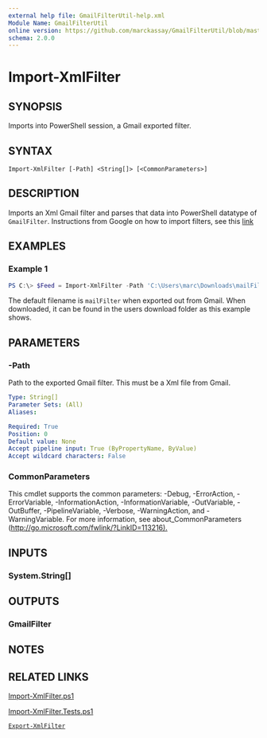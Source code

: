 ```yaml
---
external help file: GmailFilterUtil-help.xml
Module Name: GmailFilterUtil
online version: https://github.com/marckassay/GmailFilterUtil/blob/master/docs/Import-XmlFilter.md
schema: 2.0.0
---
```


# Import-XmlFilter

## SYNOPSIS
Imports into PowerShell session, a Gmail exported filter.

## SYNTAX

```
Import-XmlFilter [-Path] <String[]> [<CommonParameters>]
```

## DESCRIPTION

Imports an Xml Gmail filter and parses that data into PowerShell datatype of `GmailFilter`.  Instructions from Google on how to import filters, see this [link](https://support.google.com/mail/answer/6579#)

## EXAMPLES

### Example 1

```powershell
PS C:\> $Feed = Import-XmlFilter -Path 'C:\Users\marc\Downloads\mailFilters.xml'
```

The default filename is `mailFilter` when exported out from Gmail. When downloaded, it can be found in the users download folder as this example shows.

## PARAMETERS

### -Path

Path to the exported Gmail filter. This must be a Xml file from Gmail.

```yaml
Type: String[]
Parameter Sets: (All)
Aliases:

Required: True
Position: 0
Default value: None
Accept pipeline input: True (ByPropertyName, ByValue)
Accept wildcard characters: False
```

### CommonParameters
This cmdlet supports the common parameters: -Debug, -ErrorAction, -ErrorVariable, -InformationAction, -InformationVariable, -OutVariable, -OutBuffer, -PipelineVariable, -Verbose, -WarningAction, and -WarningVariable. For more information, see about_CommonParameters (<http://go.microsoft.com/fwlink/?LinkID=113216).>

## INPUTS

### System.String[]

## OUTPUTS

### GmailFilter

## NOTES

## RELATED LINKS
[Import-XmlFilter.ps1](https://github.com/marckassay/GmailFilterUtil/blob/0.0.1/src/xml/Import-XmlFilter.ps1)

[Import-XmlFilter.Tests.ps1](https://github.com/marckassay/GmailFilterUtil/blob/0.0.1/test/xml/Import-XmlFilter.Tests.ps1)

[`Export-XmlFilter`](https://github.com/marckassay/GmailFilterUtil/blob/0.0.1/docs/Export-XmlFilter.md)
